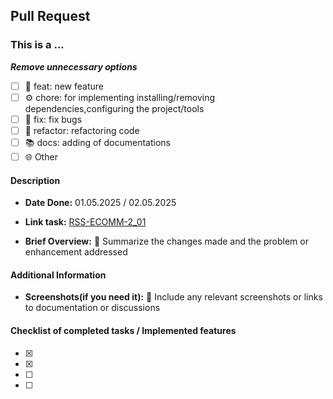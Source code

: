 ## Pull Request

### This is a ...

**_Remove unnecessary options_**

- [ ] 🌟 feat: new feature
- [ ] ⚙️ chore: for implementing installing/removing dependencies,configuring the project/tools
- [ ] 🐛 fix: fix bugs
- [ ] 🔗 refactor: refactoring code
- [ ] 📚 docs: adding of documentations
- [ ] 🌐 Other

#### Description

- **Date Done:** 01.05.2025 / 02.05.2025

- **Link task:** [RSS-ECOMM-2_01](https://github.com/rolling-scopes-school/tasks/blob/master/tasks/eCommerce-Application/Sprints/Sprint2/RSS-ECOMM-2_01.md)

- **Brief Overview:**
  📖 Summarize the changes made and the problem or enhancement addressed

#### Additional Information

- **Screenshots(if you need it):**
  📸 Include any relevant screenshots or links to documentation or discussions

#### Checklist of completed tasks / Implemented features

- [x]
- [x]
- [ ]
- [ ]
